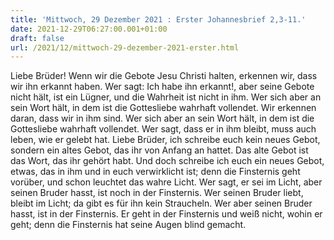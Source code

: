 ```yaml
---
title: 'Mittwoch, 29 Dezember 2021 : Erster Johannesbrief 2,3-11.'
date: 2021-12-29T06:27:00.001+01:00
draft: false
url: /2021/12/mittwoch-29-dezember-2021-erster.html
---
```


Liebe Brüder! Wenn wir die Gebote Jesu Christi halten, erkennen wir, dass wir ihn erkannt haben. Wer sagt: Ich habe ihn erkannt!, aber seine Gebote nicht hält, ist ein Lügner, und die Wahrheit ist nicht in ihm. Wer sich aber an sein Wort hält, in dem ist die Gottesliebe wahrhaft vollendet. Wir erkennen daran, dass wir in ihm sind. Wer sich aber an sein Wort hält, in dem ist die Gottesliebe wahrhaft vollendet. Wer sagt, dass er in ihm bleibt, muss auch leben, wie er gelebt hat. Liebe Brüder, ich schreibe euch kein neues Gebot, sondern ein altes Gebot, das ihr von Anfang an hattet. Das alte Gebot ist das Wort, das ihr gehört habt. Und doch schreibe ich euch ein neues Gebot, etwas, das in ihm und in euch verwirklicht ist; denn die Finsternis geht vorüber, und schon leuchtet das wahre Licht. Wer sagt, er sei im Licht, aber seinen Bruder hasst, ist noch in der Finsternis. Wer seinen Bruder liebt, bleibt im Licht; da gibt es für ihn kein Straucheln. Wer aber seinen Bruder hasst, ist in der Finsternis. Er geht in der Finsternis und weiß nicht, wohin er geht; denn die Finsternis hat seine Augen blind gemacht.